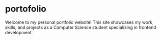 # portofolio
Welcome to my personal portfolio website! This site showcases my work, skills, and projects as a Computer Science student specializing in frontend development.
